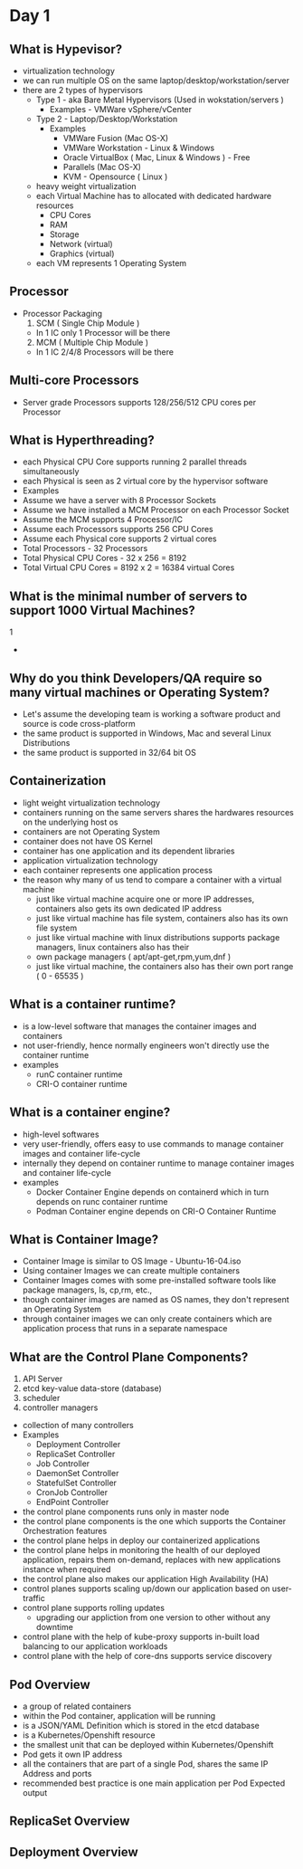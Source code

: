 # Day 1

## What is Hypevisor?
- virtualization technology
- we can run multiple OS on the same laptop/desktop/workstation/server
- there are 2 types of hypervisors
  - Type 1 - aka Bare Metal Hypervisors (Used in wokstation/servers )
    - Examples - VMWare vSphere/vCenter
  - Type 2 - Laptop/Desktop/Workstation
    - Examples
      - VMWare Fusion (Mac OS-X)
      - VMWare Workstation - Linux & Windows
      - Oracle VirtualBox ( Mac, Linux & Windows ) - Free
      - Parallels (Mac OS-X)
      - KVM - Opensource ( Linux )
  - heavy weight virtualization
  - each Virtual Machine has to allocated with dedicated hardware resources
    - CPU Cores 
    - RAM
    - Storage
    - Network (virtual)
    - Graphics (virtual)
  - each VM represents 1 Operating System
  
## Processor
- Processor Packaging
  1. SCM ( Single Chip Module )
  - In 1 IC only 1 Processor will be there  
  2. MCM ( Multiple Chip Module )
  - In 1 IC 2/4/8 Processors will be there

## Multi-core Processors
- Server grade Processors supports 128/256/512 CPU cores per Processor

## What is Hyperthreading?
- each Physical CPU Core supports running 2 parallel threads simultaneously
- each Physical is seen as 2 virtual core by the hypervisor software
- Examples
- Assume we have a server with 8 Processor Sockets
- Assume we have installed a MCM Processor on each Processor Socket
- Assume the MCM supports 4 Processor/IC
- Assume each Processors supports 256 CPU Cores
- Assume each Physical core supports 2 virtual cores
- Total Processors - 32 Processors
- Total Physical CPU Cores - 32 x 256 = 8192
- Total Virtual CPU Cores = 8192 x 2 = 16384 virtual Cores
  
## What is the minimal number of servers to support 1000 Virtual Machines?
1


- 
## Why do you think Developers/QA require so many virtual machines or Operating System?
- Let's assume the developing team is working a software product and source is code cross-platform
- the same product is supported in Windows, Mac and several Linux Distributions
- the same product is supported in 32/64 bit OS

## Containerization
- light weight virtualization technology
- containers running on the same servers shares the hardwares resources on the underlying host os
- containers are not Operating System
- container does not have OS Kernel
- container has one application and its dependent libraries
- application virtualization technology
- each container represents one application process
- the reason why many of us tend to compare a container with a virtual machine
  - just like virtual machine acquire one or more IP addresses, containers also gets its own dedicated IP address
  - just like virtual machine has file system, containers also has its own file system
  - just like virtual machine with linux distributions supports package managers, linux containers also has their
  - own package managers ( apt/apt-get,rpm,yum,dnf )
  - just like virtual machine, the containers also has their own port range ( 0 - 65535 )

## What is a container runtime?
- is a low-level software that manages the container images and containers
- not user-friendly, hence normally engineers won't directly use the container runtime
- examples
  - runC container runtime
  - CRI-O container runtime

## What is a container engine?
- high-level softwares
- very user-friendly, offers easy to use commands to manage container images and container life-cycle
- internally they depend on container runtime to manage container images and container life-cycle
- examples
  - Docker Container Engine depends on containerd which in turn depends on runc container runtime
  - Podman Container engine depends on CRI-O Container Runtime
 
## What is Container Image?
- Container Image is similar to OS Image - Ubuntu-16-04.iso
- Using container Images we can create multiple containers
- Container Images comes with some pre-installed software tools like package managers, ls, cp,rm, etc.,
- though container images are named as OS names, they don't represent an Operating System
- through container images we can only create containers which are application process that runs in a separate namespace

## What are the Control Plane Components?
1. API Server
2. etcd key-value data-store (database)
3. scheduler
4. controller managers
- collection of many controllers
- Examples
  - Deployment Controller
  - ReplicaSet Controller
  - Job Controller
  - DaemonSet Controller
  - StatefulSet Controller
  - CronJob Controller
  - EndPoint Controller
- the control plane components runs only in master node
- the control plane components is the one which supports the Container Orchestration features
- the control plane helps in deploy our containerized applications
- the control plane helps in monitoring the health of our deployed application, repairs them on-demand, replaces with new applications instance when required
- the control plane also makes our application High Availability (HA)
- control planes supports scaling up/down our application based on user-traffic
- control plane supports rolling updates
  - upgrading our appliction from one version to other without any downtime
- control plane with the help of kube-proxy supports in-built load balancing to our application workloads
- control plane with the help of core-dns supports service discovery

## Pod Overview
- a group of related containers
- within the Pod container, application will be running
- is a JSON/YAML Definition which is stored in the etcd database
- is a Kubernetes/Openshift resource
- the smallest unit that can be deployed within Kubernetes/Openshift
- Pod gets it own IP address
- all the containers that are part of a single Pod, shares the same IP Address and ports
- recommended best practice is one main application per Pod
Expected output
  
## ReplicaSet Overview

## Deployment Overview
